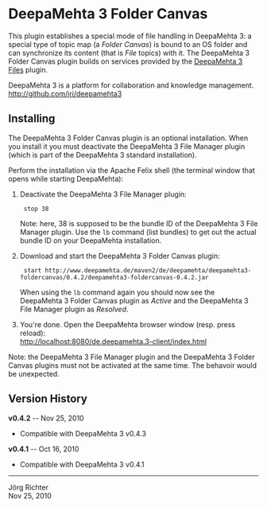 
DeepaMehta 3 Folder Canvas
==========================

This plugin establishes a special mode of file handling in DeepaMehta 3: a special type of topic map (a *Folder Canvas*) is bound to an OS folder and can synchronize its content (that is *File* topics) with it. The DeepaMehta 3 Folder Canvas plugin builds on services provided by the [DeepaMehta 3 Files](http://github.com/jri/deepamehta3-files) plugin.

DeepaMehta 3 is a platform for collaboration and knowledge management.  
<http://github.com/jri/deepamehta3>


Installing
----------

The DeepaMehta 3 Folder Canvas plugin is an optional installation. When you install it you must deactivate the DeepaMehta 3 File Manager plugin (which is part of the DeepaMehta 3 standard installation).

Perform the installation via the Apache Felix shell (the terminal window that opens while starting DeepaMehta):

1. Deactivate the DeepaMehta 3 File Manager plugin:

        stop 38

   Note: here, 38 is supposed to be the bundle ID of the DeepaMehta 3 File Manager plugin.
   Use the `lb` command (list bundles) to get out the actual bundle ID on your DeepaMehta installation.

2. Download and start the DeepaMehta 3 Folder Canvas plugin:

        start http://www.deepamehta.de/maven2/de/deepamehta/deepamehta3-foldercanvas/0.4.2/deepamehta3-foldercanvas-0.4.2.jar

   When using the `lb` command again you should now see the DeepaMehta 3 Folder Canvas plugin as *Active* and the DeepaMehta 3 File Manager plugin as *Resolved*.

3. You're done. Open the DeepaMehta browser window (resp. press reload):  
   <http://localhost:8080/de.deepamehta.3-client/index.html>

Note: the DeepaMehta 3 File Manager plugin and the DeepaMehta 3 Folder Canvas plugins must not be activated at the same time. The behavoir would be unexpected.


Version History
---------------

**v0.4.2** -- Nov 25, 2010

* Compatible with DeepaMehta 3 v0.4.3

**v0.4.1** -- Oct 16, 2010

* Compatible with DeepaMehta 3 v0.4.1


------------
Jörg Richter  
Nov 25, 2010
